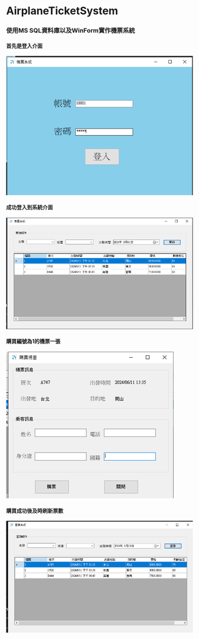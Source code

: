 # AirplaneTicketSystem
### 使用MS SQL資料庫以及WinForm實作機票系統
#### 首先是登入介面
![img](系統登入介面.png)
#### 成功登入到系統介面
![img](系統介面.png)
#### 購買編號為1的機票一張
![img](購買介面.png)
#### 購買成功後及時刷新票數
![img](即時更新票數.png)
